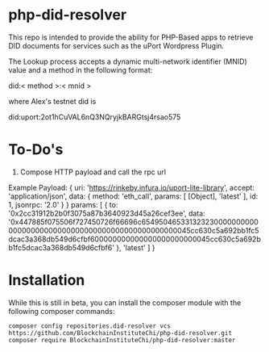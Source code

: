# php-did-resolver

This repo is intended to provide the ability for PHP-Based apps to retrieve DID documents for services such as the uPort Wordpress Plugin. 

The Lookup process accepts a dynamic multi-network identifier (MNID) value and a method in the following format:

did:< method >:< mnid >

where Alex's testnet did is 

did:uport:2ot1hCuVAL6nQ3NQryjkBARGtsj4rsao575

# To-Do's

1. Compose HTTP payload and call the rpc url 

Example Payload: 
{ uri: 'https://rinkeby.infura.io/uport-lite-library',
  accept: 'application/json',
  data: 
   { method: 'eth_call',
     params: [ [Object], 'latest' ],
     id: 1,
     jsonrpc: '2.0' } }
params:  [ { to: '0x2cc31912b2b0f3075a87b3640923d45a26cef3ee',
    data: '0x447885f075506f727450726f66696c65495046533132323000000000000000000000000000000000000000000000000045cc630c5a692bb1fc5dcac3a368db549d6cfbf600000000000000000000000045cc630c5a692bb1fc5dcac3a368db549d6cfbf6' },
  'latest' ]
}

# Installation 

While this is still in beta, you can install the composer module with the following composer commands:

```composer config repositories.did-resolver vcs https://github.com/BlockchainInstituteChi/php-did-resolver.git```
```composer require BlockchainInstituteChi/php-did-resolver:master```